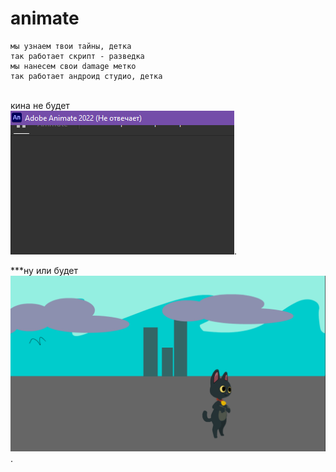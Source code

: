 # animate
```
мы узнаем твои тайны, детка
так работает скрипт - разведка  
мы нанесем свои damage метко  
так работает андроид студио, детка 
```
 <br>  кина не будет <br> 
![animate](https://github.com/Teetras/animate/blob/main/image_2024-01-07_19-33-35.png).<br>  

***ну или будет 
![animate](https://github.com/Teetras/animate/blob/main/image.png).<br>  
